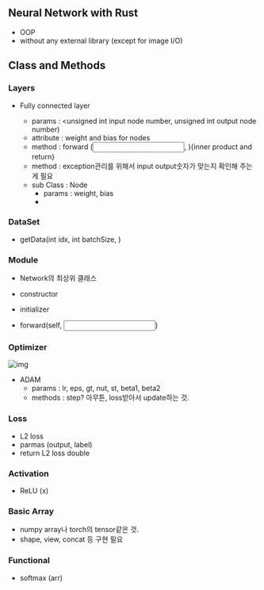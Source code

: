 ## Neural Network with Rust
- OOP
- without any external library (except for image I/O)

## Class and Methods

### Layers
- Fully connected layer

  - params : <unsigned int input node number, unsigned int output node number)
  - attribute : weight and bias for nodes
  - method : forward (<input>, <output> ){inner product and return}
  - method : exception관리를 위해서 input output숫자가 맞는지 확인해 주는 게 필요
  - sub Class : Node
    - params : weight, bias
    - 

  

### DataSet

- getData(int idx, int batchSize, )

### Module

- Network의 최상위 클래스
- constructor

- initializer
- forward(self, <input>)

### Optimizer

![img](https://blog.paperspace.com/content/images/2018/06/adam.png)

- ADAM
  - params : lr, eps, gt, nut, st, beta1, beta2
  - methods : step? 아무튼, loss받아서 update하는 것.

### Loss

- L2 loss
- parmas (output, label)
- return L2 loss double

### Activation

- ReLU (x)



### Basic Array

- numpy array나 torch의 tensor같은 것.
- shape, view, concat 등 구현 필요



### Functional

- softmax (arr)
